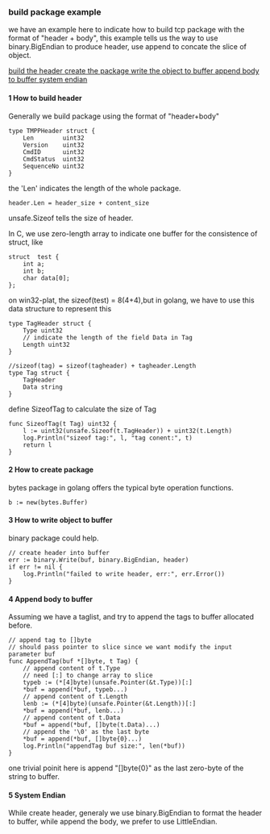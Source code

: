 ### build package example
we have an example here to indicate how to build tcp package with the format of "header + body", this example tells us the way to use binary.BigEndian to produce header, use append to concate the slice of object.


<a href="#anchor_build_header"> build the header </a>
<a href="#anchor_create_package"> create the package </a>
<a href="#anchor_write_object"> write the object to buffer </a>
<a href="#anchor_append_body"> append body to buffer </a>
<a href="#anchor_system_endian"> system endian </a>

#### <a name="anchor_build_header">1 How to build header</a>
Generally we build package using the format of "header+body"

>
    type TMPPHeader struct {
	    Len        uint32
	    Version    uint32
	    CmdID      uint32
	    CmdStatus  uint32
	    SequenceNo uint32
	}

the 'Len' indicates the length of the whole package.
> 	
	header.Len = header_size + content_size

unsafe.Sizeof tells the size of header.

In C, we use zero-length array to indicate one buffer for the consistence of struct, like
> 	
	struct  test {
		int a;
		int b;
		char data[0];
	};

on win32-plat, the sizeof(test) = 8(4+4),but in golang, we have to use this data structure to represent this

>
	type TagHeader struct {
		Type uint32
		// indicate the length of the field Data in Tag
		Length uint32
	}
    
	//sizeof(tag) = sizeof(tagheader) + tagheader.Length
    type Tag struct {
	    TagHeader
	    Data string
    }

define SizeofTag to calculate the size of Tag
> 	
	func SizeofTag(t Tag) uint32 {
		l := uint32(unsafe.Sizeof(t.TagHeader)) + uint32(t.Length)
		log.Println("sizeof tag:", l, "tag conent:", t)
		return l
	}

	
#### <a name="anchor_create_package">2 How to create package</a>
bytes package in golang offers the typical byte operation functions.
> 	
	b := new(bytes.Buffer)


#### <a name="anchor_write_object">3 How to write object to buffer</a>
binary package could help.
> 	
	// create header into buffer
	err := binary.Write(buf, binary.BigEndian, header)
	if err != nil {
		log.Println("failed to write header, err:", err.Error())
	}
	
	
#### <a name="anchor_append_body">4 Append body to buffer</a>
Assuming we have a taglist, and try to append the tags to buffer allocated before.
>	
	// append tag to []byte
	// should pass pointer to slice since we want modify the input parameter buf
	func AppendTag(buf *[]byte, t Tag) {
		// append content of t.Type
		// need [:] to change array to slice
		typeb := (*[4]byte)(unsafe.Pointer(&t.Type))[:]
		*buf = append(*buf, typeb...)
		// append content of t.Length
		lenb := (*[4]byte)(unsafe.Pointer(&t.Length))[:]
		*buf = append(*buf, lenb...)
		// append content of t.Data
		*buf = append(*buf, []byte(t.Data)...)
		// append the '\0' as the last byte
		*buf = append(*buf, []byte{0}...)
		log.Println("appendTag buf size:", len(*buf))
	}

one trivial poinit here is append "[]byte{0}" as the last zero-byte of the string to buffer.


#### <a name="anchor_system_endian">5 System Endian</a>
While create header, generaly we use binary.BigEndian to format the header to buffer, while append the body, we prefer to use LittleEndian.


